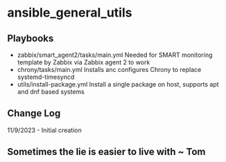 # ansible_general_utils


## Playbooks
* zabbix/smart_agent2/tasks/main.yml Needed for SMART monitoring template by Zabbix via Zabbix agent 2 to work  
* chrony/tasks/main.yml Installs anc configures Chrony to replace systemd-timesyncd
* utils/install-package.yml Install a single package on host, supports apt and dnf based systems

## Change Log
11/9/2023 - Initial creation


## Sometimes the lie is easier to live with ~ Tom